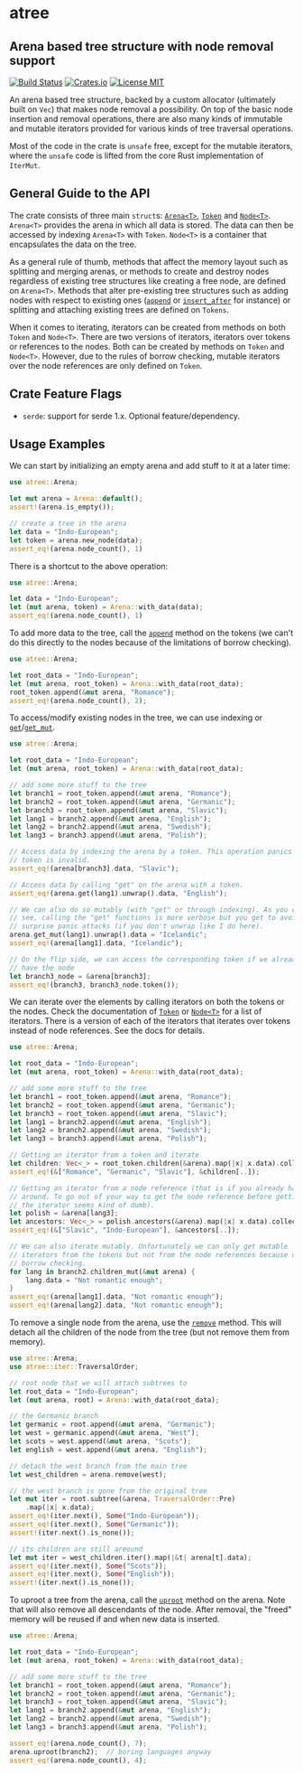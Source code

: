 # atree

## Arena based tree structure with node removal support

[![Build Status](https://travis-ci.com/macthecadillac/atree.svg?branch=master)](https://travis-ci.com/macthecadillac/atree)
[![Crates.io](https://img.shields.io/crates/v/atree.svg)](https://crates.io/crates/atree)
[![License MIT](https://img.shields.io/badge/license-MIT-blue.svg)](https://github.com/saschagrunert/indextree/blob/master/LICENSE)

An arena based tree structure, backed by a custom allocator (ultimately
built on `Vec`) that makes node removal a possibility. On top of the basic
node insertion and removal operations, there are also many kinds of
immutable and mutable iterators provided for various kinds of tree traversal
operations.

Most of the code in the crate is `unsafe` free, except for the mutable
iterators, where the `unsafe` code is lifted from the core Rust
implementation of `IterMut`.

## General Guide to the API

The crate consists of three main `struct`s: [`Arena<T>`], [`Token`] and
[`Node<T>`]. `Arena<T>` provides the arena in which all data is stored.
The data can then be accessed by indexing `Arena<T>` with `Token`. `Node<T>`
is a container that encapsulates the data on the tree.

As a general rule of thumb, methods that affect the memory layout such as
splitting and merging arenas, or methods to create and destroy nodes regardless
of existing tree structures like creating a free node, are defined on
`Arena<T>`. Methods that alter pre-existing tree structures such as adding
nodes with respect to existing ones ([`append`] or [`insert_after`] for
instance) or splitting and attaching existing trees are defined on `Tokens`.

When it comes to iterating, iterators can be created from methods on both
`Token` and `Node<T>`. There are two versions of iterators, iterators over
tokens or references to the nodes. Both can be created by methods on `Token`
and `Node<T>`. However, due to the rules of borrow checking, mutable
iterators over the node references are only defined on `Token`.

## Crate Feature Flags
  - `serde`: support for serde 1.x. Optional feature/dependency.

## Usage Examples

We can start by initializing an empty arena and add stuff to it at a later
time:
```rust
use atree::Arena;

let mut arena = Arena::default();
assert!(arena.is_empty());

// create a tree in the arena
let data = "Indo-European";
let token = arena.new_node(data);
assert_eq!(arena.node_count(), 1)
```

There is a shortcut to the above operation:
```rust
use atree::Arena;

let data = "Indo-European";
let (mut arena, token) = Arena::with_data(data);
assert_eq!(arena.node_count(), 1)
```

To add more data to the tree, call the [`append`] method on the tokens (we
can't do this directly to the nodes because of the limitations of borrow
checking).
```rust
use atree::Arena;

let root_data = "Indo-European";
let (mut arena, root_token) = Arena::with_data(root_data);
root_token.append(&mut arena, "Romance");
assert_eq!(arena.node_count(), 2);
```

To access/modify existing nodes in the tree, we can use indexing or
[`get`]/[`get_mut`].
```rust
use atree::Arena;

let root_data = "Indo-European";
let (mut arena, root_token) = Arena::with_data(root_data);

// add some more stuff to the tree
let branch1 = root_token.append(&mut arena, "Romance");
let branch2 = root_token.append(&mut arena, "Germanic");
let branch3 = root_token.append(&mut arena, "Slavic");
let lang1 = branch2.append(&mut arena, "English");
let lang2 = branch2.append(&mut arena, "Swedish");
let lang3 = branch3.append(&mut arena, "Polish");

// Access data by indexing the arena by a token. This operation panics if the
// token is invalid.
assert_eq!(arena[branch3].data, "Slavic");

// Access data by calling "get" on the arena with a token.
assert_eq!(arena.get(lang1).unwrap().data, "English");

// We can also do so mutably (with "get" or through indexing). As you can
// see, calling the "get" functions is more verbose but you get to avoid
// surprise panic attacks (if you don't unwrap like I do here).
arena.get_mut(lang1).unwrap().data = "Icelandic";
assert_eq!(arena[lang1].data, "Icelandic");

// On the flip side, we can access the corresponding token if we already
// have the node
let branch3_node = &arena[branch3];
assert_eq!(branch3, branch3_node.token());
```

We can iterate over the elements by calling iterators on both the tokens
or the nodes. Check the documentation of [`Token`] or [`Node<T>`] for a list
of iterators. There is a version of each of the iterators that iterates
over tokens instead of node references. See the docs for details.
```rust
use atree::Arena;

let root_data = "Indo-European";
let (mut arena, root_token) = Arena::with_data(root_data);

// add some more stuff to the tree
let branch1 = root_token.append(&mut arena, "Romance");
let branch2 = root_token.append(&mut arena, "Germanic");
let branch3 = root_token.append(&mut arena, "Slavic");
let lang1 = branch2.append(&mut arena, "English");
let lang2 = branch2.append(&mut arena, "Swedish");
let lang3 = branch3.append(&mut arena, "Polish");

// Getting an iterator from a token and iterate
let children: Vec<_> = root_token.children(&arena).map(|x| x.data).collect();
assert_eq!(&["Romance", "Germanic", "Slavic"], &children[..]);

// Getting an iterator from a node reference (that is if you already have it
// around. To go out of your way to get the node reference before getting
// the iterator seems kind of dumb).
let polish = &arena[lang3];
let ancestors: Vec<_> = polish.ancestors(&arena).map(|x| x.data).collect();
assert_eq!(&["Slavic", "Indo-European"], &ancestors[..]);

// We can also iterate mutably. Unfortunately we can only get mutable
// iterators from the tokens but not from the node references because of
// borrow checking.
for lang in branch2.children_mut(&mut arena) {
    lang.data = "Not romantic enough";
}
assert_eq!(arena[lang1].data, "Not romantic enough");
assert_eq!(arena[lang2].data, "Not romantic enough");
```

To remove a single node from the arena, use the [`remove`] method. This will
detach all the children of the node from the tree (but not remove them from
memory).
```rust
use atree::Arena;
use atree::iter::TraversalOrder;

// root node that we will attach subtrees to
let root_data = "Indo-European";
let (mut arena, root) = Arena::with_data(root_data);

// the Germanic branch
let germanic = root.append(&mut arena, "Germanic");
let west = germanic.append(&mut arena, "West");
let scots = west.append(&mut arena, "Scots");
let english = west.append(&mut arena, "English");

// detach the west branch from the main tree
let west_children = arena.remove(west);

// the west branch is gone from the original tree
let mut iter = root.subtree(&arena, TraversalOrder::Pre)
    .map(|x| x.data);
assert_eq!(iter.next(), Some("Indo-European"));
assert_eq!(iter.next(), Some("Germanic"));
assert!(iter.next().is_none());

// its children are still areound
let mut iter = west_children.iter().map(|&t| arena[t].data);
assert_eq!(iter.next(), Some("Scots"));
assert_eq!(iter.next(), Some("English"));
assert!(iter.next().is_none());
```

To uproot a tree from the arena, call the [`uproot`] method on the arena.
Note that will also remove all descendants of the node. After removal, the
"freed" memory will be reused if and when new data is inserted.
```rust
use atree::Arena;

let root_data = "Indo-European";
let (mut arena, root_token) = Arena::with_data(root_data);

// add some more stuff to the tree
let branch1 = root_token.append(&mut arena, "Romance");
let branch2 = root_token.append(&mut arena, "Germanic");
let branch3 = root_token.append(&mut arena, "Slavic");
let lang1 = branch2.append(&mut arena, "English");
let lang2 = branch2.append(&mut arena, "Swedish");
let lang3 = branch3.append(&mut arena, "Polish");

assert_eq!(arena.node_count(), 7);
arena.uproot(branch2);  // boring languages anyway
assert_eq!(arena.node_count(), 4);
```

[`Arena<T>`]: struct.Arena.html
[`Token`]: struct.Token.html
[`Node<T>`]: struct.Node.html
[`append`]: struct.Token.html#method.append
[`insert_after`]: struct.Token.html#method.insert_after
[`get`]: struct.Arena.html#method.get
[`get_mut`]: struct.Arena.html#method.get_mut
[`uproot`]: struct.Arena.html#method.uproot
[`remove`]: struct.Arena.html#method.remove

